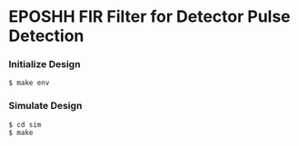 # EPOSHH FIR Filter for Detector Pulse Detection

### Initialize Design

```
$ make env
```


### Simulate Design

```
$ cd sim
$ make
```
